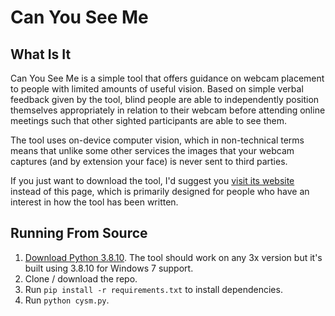 # Can You See Me

## What Is It

Can You See Me is a simple tool that offers guidance on webcam placement to people with limited amounts of useful vision. Based on simple verbal feedback given by the tool, blind people are able to independently position themselves appropriately in relation to their webcam before attending online meetings such that other sighted participants are able to see them.

The tool uses on-device computer vision, which in non-technical terms means that unlike some other services the images that your webcam captures (and by extension your face) is never sent to third parties.

If you just want to download the tool, I'd suggest you [visit its website](https://www.canyouseeme.app) instead of this page, which is primarily designed for people who have an interest in how the tool has been written.

## Running From Source

1. [Download Python 3.8.10](https://www.python.org/ftp/python/3.8.10/python-3.8.10.exe). The tool should work on any 3x version but it's built using 3.8.10 for Windows 7 support.
2. Clone / download the repo.
3. Run `pip install -r requirements.txt` to install dependencies.
4. Run `python cysm.py`.